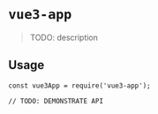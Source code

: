 # `vue3-app`

> TODO: description

## Usage

```
const vue3App = require('vue3-app');

// TODO: DEMONSTRATE API
```
